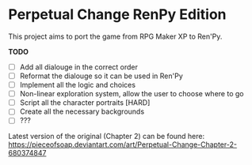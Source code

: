 # Perpetual Change RenPy Edition
This project aims to port the game from RPG Maker XP to Ren'Py.

**TODO**
- [ ] Add all dialouge in the correct order
- [ ] Reformat the dialouge so it can be used in Ren'Py
- [ ] Implement all the logic and choices
- [ ] Non-linear exploration system, allow the user to choose where to go
- [ ] Script all the character portraits [HARD]
- [ ] Create all the necessary backgrounds 
- [ ] ???

Latest version of the original (Chapter 2) can be found here:
https://pieceofsoap.deviantart.com/art/Perpetual-Change-Chapter-2-680374847
